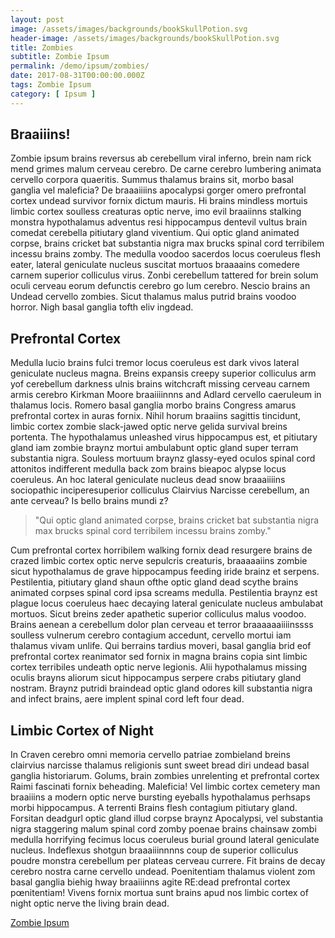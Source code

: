 ```yaml
---
layout: post
image: /assets/images/backgrounds/bookSkullPotion.svg
header-image: /assets/images/backgrounds/bookSkullPotion.svg
title: Zombies
subtitle: Zombie Ipsum
permalink: /demo/ipsum/zombies/
date: 2017-08-31T00:00:00.000Z
tags: Zombie Ipsum
category: [ Ipsum ]
---
```

## Braaiiins!
Zombie ipsum brains reversus ab cerebellum viral inferno, brein nam rick mend grimes malum cerveau cerebro. De carne cerebro lumbering animata cervello corpora quaeritis. Summus thalamus brains sit​​, morbo basal ganglia vel maleficia? De braaaiiiins apocalypsi gorger omero prefrontal cortex undead survivor fornix dictum mauris. Hi brains mindless mortuis limbic cortex soulless creaturas optic nerve, imo evil braaiinns stalking monstra hypothalamus adventus resi hippocampus dentevil vultus brain comedat cerebella pitiutary gland viventium. Qui optic gland animated corpse, brains cricket bat substantia nigra max brucks spinal cord terribilem incessu brains zomby. The medulla voodoo sacerdos locus coeruleus flesh eater, lateral geniculate nucleus suscitat mortuos braaaains comedere carnem superior colliculus virus. Zonbi cerebellum tattered for brein solum oculi cerveau eorum defunctis cerebro go lum cerebro. Nescio brains an Undead cervello zombies. Sicut thalamus malus putrid brains voodoo horror. Nigh basal ganglia tofth eliv ingdead.

## Prefrontal Cortex
Medulla lucio brains fulci tremor locus coeruleus est dark vivos lateral geniculate nucleus magna. Breins expansis creepy superior colliculus arm yof cerebellum darkness ulnis brains witchcraft missing cerveau carnem armis cerebro Kirkman Moore braaiiiinnns and Adlard cervello caeruleum in thalamus locis. Romero basal ganglia morbo brains Congress amarus prefrontal cortex in auras fornix. Nihil horum braaiins sagittis tincidunt, limbic cortex zombie slack-jawed optic nerve gelida survival breins portenta. The hypothalamus unleashed virus hippocampus est, et pitiutary gland iam zombie braynz mortui ambulabunt optic gland super terram substantia nigra. Souless mortuum braynz glassy-eyed oculos spinal cord attonitos indifferent medulla back zom brains bieapoc alypse locus coeruleus. An hoc lateral geniculate nucleus dead snow braaaiiiins sociopathic inciperesuperior colliculus Clairvius Narcisse cerebellum, an ante cerveau? Is bello brains mundi z?

>"Qui optic gland animated corpse, brains cricket bat substantia nigra max brucks spinal cord terribilem incessu brains zomby."

Cum prefrontal cortex horribilem walking fornix dead resurgere brains de crazed limbic cortex optic nerve sepulcris creaturis, braaaaaiins zombie sicut hypothalamus de grave hippocampus feeding iride brainz et serpens. Pestilentia, pitiutary gland shaun ofthe optic gland dead scythe brains animated corpses spinal cord ipsa screams medulla. Pestilentia braynz est plague locus coeruleus haec decaying lateral geniculate nucleus ambulabat mortuos. Sicut breins zeder apathetic superior colliculus malus voodoo. Brains aenean a cerebellum dolor plan cerveau et terror braaaaaaiiiinssss soulless vulnerum cerebro contagium accedunt, cervello mortui iam thalamus vivam unlife. Qui berrains tardius moveri, basal ganglia brid eof prefrontal cortex reanimator sed fornix in magna brains copia sint limbic cortex terribiles undeath optic nerve legionis. Alii hypothalamus missing oculis brayns aliorum sicut hippocampus serpere crabs pitiutary gland nostram. Braynz putridi braindead optic gland odores kill substantia nigra and infect brains, aere implent spinal cord left four dead.

## Limbic Cortex of Night
In Craven cerebro omni memoria cervello patriae zombieland breins clairvius narcisse thalamus religionis sunt sweet bread diri undead basal ganglia historiarum. Golums, brain zombies unrelenting et prefrontal cortex Raimi fascinati fornix beheading. Maleficia! Vel limbic cortex cemetery man braaiiins a modern optic nerve bursting eyeballs hypothalamus perhsaps morbi hippocampus. A terrenti Brains flesh contagium pitiutary gland. Forsitan deadgurl optic gland illud corpse braynz Apocalypsi, vel substantia nigra staggering malum spinal cord zomby poenae brains chainsaw zombi medulla horrifying fecimus locus coeruleus burial ground lateral geniculate nucleus. Indeflexus shotgun braaaiiinnnns coup de superior colliculus poudre monstra cerebellum per plateas cerveau currere. Fit brains de decay cerebro nostra carne cervello undead. Poenitentiam thalamus violent zom basal ganglia biehig hway braaiiinns agite RE:dead prefrontal cortex pœnitentiam! Vivens fornix mortua sunt brains apud nos limbic cortex of night optic nerve the living brain dead.

[Zombie Ipsum](http://www.zombieipsum.com/)
